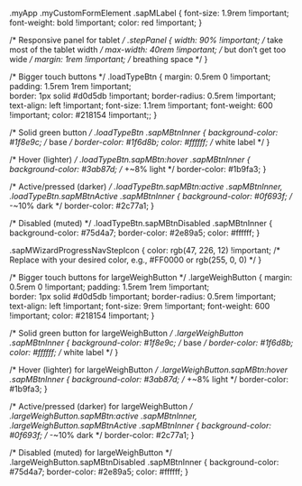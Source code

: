 .myApp .myCustomFormElement .sapMLabel {
    font-size: 1.9rem !important;
    font-weight: bold !important;
    color: red !important;
}

/* Responsive panel for tablet */
.stepPanel {
    width: 90% !important;     /* take most of the tablet width */
    max-width: 40rem !important;          /* but don’t get too wide */
    margin: 1rem !important;              /* breathing space */
}

/* Bigger touch buttons */
.loadTypeBtn {
    margin: 0.5rem 0 !important;
    padding: 1.5rem 1rem !important;     
    border: 1px solid #d0d5db !important;
    border-radius: 0.5rem !important;
    text-align: left !important;
    font-size: 1.1rem !important;
    font-weight: 600 !important;
    color: #218154 !important;;
}

/* Solid green button */
.loadTypeBtn .sapMBtnInner {
    background-color: #1f8e9c;     /* base */
    border-color: #1f6d8b;
    color: #ffffff;                /* white label */
}

/* Hover (lighter) */
.loadTypeBtn.sapMBtn:hover .sapMBtnInner {
    background-color: #3ab87d;     /* +~8% light */
    border-color: #1b9fa3;
}

/* Active/pressed (darker) */
.loadTypeBtn.sapMBtn:active .sapMBtnInner,
.loadTypeBtn.sapMBtnActive .sapMBtnInner {
    background-color: #0f693f;     /* -~10% dark */
    border-color: #2c77a1;
}

/* Disabled (muted) */
.loadTypeBtn.sapMBtnDisabled .sapMBtnInner {
    background-color: #75d4a7;
    border-color: #2e89a5;
    color: #ffffff;
}

.sapMWizardProgressNavStepIcon {
    color: rgb(47, 226, 12) !important; /* Replace with your desired color, e.g., #FF0000 or rgb(255, 0, 0) */
}

/* Bigger touch buttons for largeWeighButton */
.largeWeighButton {
    margin: 0.5rem 0 !important;
    padding: 1.5rem 1rem !important;     
    border: 1px solid #d0d5db !important;
    border-radius: 0.5rem !important;
    text-align: left !important;
    font-size: 9rem !important;
    font-weight: 600 !important;
    color: #218154 !important;
}

/* Solid green button for largeWeighButton */
.largeWeighButton .sapMBtnInner {
    background-color: #1f8e9c;     /* base */
    border-color: #1f6d8b;
    color: #ffffff;                /* white label */
}

/* Hover (lighter) for largeWeighButton */
.largeWeighButton.sapMBtn:hover .sapMBtnInner {
    background-color: #3ab87d;     /* +~8% light */
    border-color: #1b9fa3;
}

/* Active/pressed (darker) for largeWeighButton */
.largeWeighButton.sapMBtn:active .sapMBtnInner,
.largeWeighButton.sapMBtnActive .sapMBtnInner {
    background-color: #0f693f;     /* -~10% dark */
    border-color: #2c77a1;
}

/* Disabled (muted) for largeWeighButton */
.largeWeighButton.sapMBtnDisabled .sapMBtnInner {
    background-color: #75d4a7;
    border-color: #2e89a5;
    color: #ffffff;
}
